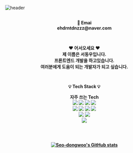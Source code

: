 ![header](https://capsule-render.vercel.app/api?type=transparent&fontColor=black&text=Welcome&height=150&fontSize=60&desc=동우's%20Github%20&descAlignY=75&descAlign=60)

<p align="center">
<br>
<Strong>📧 Emai
<br>
<Strong>ehdrntdnzzz@naver.com
</p>

<br>

<p align="center">
❤ 어서오세요 ❤<br>
제 이름은 서동우입니다.
<br />
프론트엔드 개발을 하고있습니다.
<br>
여러분에게 도움이 되는 개발자가 되고 싶습니다.
<br>
</p>

<br>

<p align="center">
    <Strong>💡 Tech Stack 💡</Strong><br>
</p>

<p align="center" display="inline-block"> 
<Strong>자주 쓰는 Tech</Strong>
<br />
  <img src="https://img.shields.io/badge/python-3776AB?style=for-the-badge&logo=python&logoColor=white"> 
  <img src="https://img.shields.io/badge/html5-E34F26?style=for-the-badge&logo=html5&logoColor=white"> 
  <img src="https://img.shields.io/badge/css-1572B6?style=for-the-badge&logo=css3&logoColor=white"> 
  <img src="https://img.shields.io/badge/javascript-F7DF1E?style=for-the-badge&logo=javascript&logoColor=black"> 
  <br>
  <img src="https://img.shields.io/badge/react-61DAFB?style=for-the-badge&logo=react&logoColor=black">
  <img src="https://img.shields.io/badge/redux-61DAFB?style=for-the-badge&logo=redux&logoColor=black">
   <img src="https://img.shields.io/badge/mongoDB-47A248?style=for-the-badge&logo=MongoDB&logoColor=white">
  <img src="https://img.shields.io/badge/node.js-339933?style=for-the-badge&logo=Node.js&logoColor=white">
  <br>
  <img src="https://img.shields.io/badge/express-000000?style=for-the-badge&logo=express&logoColor=white">
  <img src="https://img.shields.io/badge/bootstrap-7952B3?style=for-the-badge&logo=bootstrap&logoColor=white">
  <br>
  <img src="https://img.shields.io/badge/github-181717?style=for-the-badge&logo=github&logoColor=white">
</p><br>

<br>

<div align=center>

[![Seo-dongwoo's GitHub stats](https://github-readme-stats.vercel.app/api?username=Seo-dongwoo)](https://github.com/anuraghazra/github-readme-stats)
